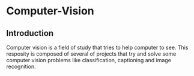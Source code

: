 # Computer-Vision

## Introduction

Computer vision is a field of study that tries to help computer to see. This resposity is composed of several of projects that try and solve some computer vision problems like classification, captioning and image recognition.

